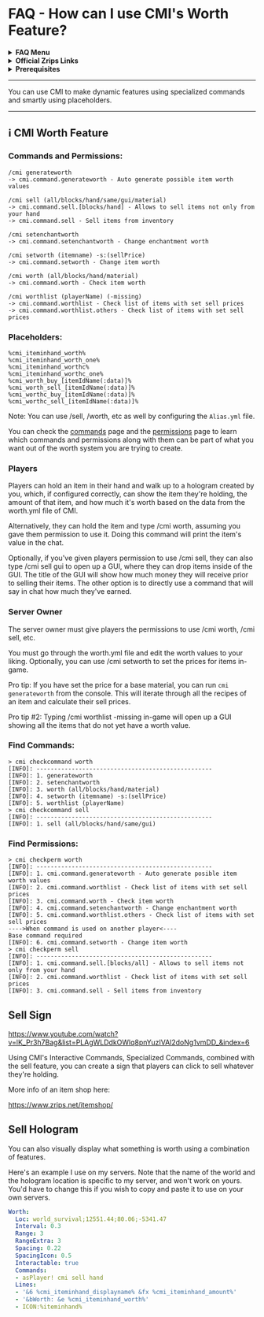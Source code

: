 # FAQ - How can I use CMI's Worth Feature?

<topMenu>
<details>
    <summary><strong>FAQ Menu</strong></summary>
    <p>
     • <a href="https://faq.cmi.support/bungee">CMI and Bungeecord info-</a>, 
     • <a href="https://faq.cmi.support/chance">Chance example</a>, 
     • <a href="https://faq.cmi.support/chat">CMI Chat manager</a>, 
     • <a href="https://faq.cmi.support/format">Chat format info</a>, 
     • <a href="https://faq.cmi.support/chatfilter">Chat filter</a>, 
     • <a href="https://faq.cmi.support/chatrooms">Chat rooms</a>, 
     • <a href="https://faq.cmi.support/commands">CMI Commands info</a>, 
     • <a href="https://faq.cmi.support/joinleave">Custom Join and Leave</a>, 
     • <a href="https://faq.cmi.support/economy">CMI Economy manager</a>, 
     • <a href="https://faq.cmi.support/eventcommands">Event commands</a>, 
     • <a href="https://faq.cmi.support/ext-cmds">Extending commands</a>, 
     • <a href="https://faq.cmi.support/gettingstarted">Getting started with CMI</a>, 
     • <a href="https://faq.cmi.support/glow">Glow info</a>, 
     • <a href="https://faq.cmi.support/help">Create custom /help</a>, 
     • <a href="https://faq.cmi.support/hexcolors">CMI Hex colors</a>, 
     • <a href="https://faq.cmi.support/import">Importing data into CMI</a>, 
     • <a href="https://faq.cmi.support/library">CMILib library info</a>, 
     • <a href="https://faq.cmi.support/locale">Customizing CMI Locale</a>, 
     • <a href="https://faq.cmi.support/prefix">CMI Chat with LuckPerms prefix</a>, 
     • <a href="https://faq.cmi.support/migrate">Migrate to MySQL database</a>, 
     • <a href="https://faq.cmi.support/mode-stuck">Player stuck in Mode?</a>, 
     • <a href="https://faq.cmi.support/moderation">User-moderation info</a>, 
     • <a href="https://faq.cmi.support/more-msg-cmds">More message commands</a>, 
     • <a href="https://faq.cmi.support/motd">MOTD</a>, 
     • <a href="https://faq.cmi.support/params">Parameters explained</a>, 
     • <a href="https://faq.cmi.support/ranks">Ranks info</a>, 
     • <a href="https://faq.cmi.support/rules">Create custom /rules</a>, 
     • <a href="https://faq.cmi.support/running">Running CMI</a>, 
     • <a href="https://faq.cmi.support/safety">Safety tips</a>, 
     • <a href="https://faq.cmi.support/specialized">Specialized commands info</a>, 
     • <a href="https://faq.cmi.support/toggle">Toggle example</a>, 
     • <a href="https://faq.cmi.support/trash">Trash example</a>, 
     • <a href="https://faq.cmi.support/votes">CMI Vote manager</a>,
     • <a href="https://faq.cmi.support/worth">Worth info</a>.
    </p>
</details>

<details>
    <summary><strong>Official Zrips Links</strong></summary>
    <ul>
        <li><a href="https://zrips.net/">Zrips Website</a>
         <pre>https://www.zrips.net/<br>The official website, wiki/documentation/information</pre></li>
        <li><a href="https://discord.gg/dDMamN4">Zrips Discord</a>
         <pre>https://discord.gg/dDMamN4<br>The official Discord community server with member-driven support</pre></li>
        <li><a href="https://github.com/Zrips/">Zrips Github</a>
         <pre>https://github.com/Zrips<br>The place for bug reports and feature suggestions</pre></li>
    </ul>
</details>

<details>
    <summary><strong>Prerequisites</strong></summary>
    <ul>
        <li><a href="https://www.spigotmc.org/resources/3742/">Buy and Download CMI</a> (premium plugin)
         <pre>https://www.spigotmc.org/resources/3742/<br>Get the CMI plugin if you haven't already, and then Install it on all your servers</pre></li>
        <li><a href="https://www.spigotmc.org/resources/87610/">Also Download CMILib</a> (free library) (<a href="https://github.com/mrfdev/CMI/edit/master/Resources/FAQ/cmi-library.md">more info</a>)
         <pre>https://www.spigotmc.org/resources/87610/<br>All Zrips plugins require the CMILib .jar file. Get it and also put it on all your servers.</pre></li>
        <li>All my FAQ pages have been written for Spigot / Paper 1.19.x and CMI 9.5.x.x or newer.</li>
        <li>The mrfdev Github page is not an official resource, we're building up our knowledge base as a courtesy.</li>
        <li>I am an admin on the Zrips Discord, this does not mean what I share on here is official.</li>
    </ul>
</details>
</topMenu>

---

You can use CMI to make dynamic features using specialized commands and smartly using placeholders.

---

## <g-emoji class="g-emoji" alias="information_source" fallback-src="https://github.githubassets.com/images/icons/emoji/unicode/2139.png">ℹ️</g-emoji> CMI Worth Feature

### Commands and Permissions:
```
/cmi generateworth
-> cmi.command.generateworth - Auto generate possible item worth values

/cmi sell (all/blocks/hand/same/gui/material)
-> cmi.command.sell.[blocks/hand] - Allows to sell items not only from your hand
-> cmi.command.sell - Sell items from inventory

/cmi setenchantworth
-> cmi.command.setenchantworth - Change enchantment worth

/cmi setworth (itemname) -s:(sellPrice)
-> cmi.command.setworth - Change item worth

/cmi worth (all/blocks/hand/material)
-> cmi.command.worth - Check item worth

/cmi worthlist (playerName) (-missing)
-> cmi.command.worthlist - Check list of items with set sell prices
-> cmi.command.worthlist.others - Check list of items with set sell prices
```

### Placeholders:
```
%cmi_iteminhand_worth%
%cmi_iteminhand_worth_one%
%cmi_iteminhand_worthc%
%cmi_iteminhand_worthc_one%
%cmi_worth_buy_[itemIdName(:data)]%
%cmi_worth_sell_[itemIdName(:data)]%
%cmi_worthc_buy_[itemIdName(:data)]%
%cmi_worthc_sell_[itemIdName(:data)]%
```

Note: You can use /sell, /worth, etc as well by configuring the `Alias.yml` file.

You can check the [commands](https://www.zrips.net/cmi/commands) page and the [permissions](https://www.zrips.net/cmi/permissions) page to learn which commands and permissions along with them can be part of what you want out of the worth system you are trying to create.

### Players

Players can hold an item in their hand and walk up to a hologram created by you, which, if configured correctly, can show the item they're holding, the amount of that item, and how much it's worth based on the data from the worth.yml file of CMI.

Alternatively, they can hold the item and type /cmi worth, assuming you gave them permission to use it. Doing this command will print the item's value in the chat.

Optionally, if you've given players permission to use /cmi sell, they can also type /cmi sell gui to open up a GUI, where they can drop items inside of the GUI. The title of the GUI will show how much money they will receive prior to selling their items. The other option is to directly use a command that will say in chat how much they've earned.

### Server Owner

The server owner must give players the permissions to use /cmi worth, /cmi sell, etc.

You must go through the worth.yml file and edit the worth values to your liking. Optionally, you can use /cmi setworth to set the prices for items in-game.

Pro tip: If you have set the price for a base material, you can run `cmi generateworth` from the console. This will iterate through all the recipes of an item and calculate their sell prices.

Pro tip #2: Typing /cmi worthlist -missing in-game will open up a GUI showing all the items that do not yet have a worth value.

### Find Commands:
```
> cmi checkcommand worth
[INFO]: --------------------------------------------------
[INFO]: 1. generateworth
[INFO]: 2. setenchantworth
[INFO]: 3. worth (all/blocks/hand/material)
[INFO]: 4. setworth (itemname) -s:(sellPrice)
[INFO]: 5. worthlist (playerName)
> cmi checkcommand sell
[INFO]: --------------------------------------------------
[INFO]: 1. sell (all/blocks/hand/same/gui)
```

### Find Permissions:
```
> cmi checkperm worth
[INFO]: --------------------------------------------------
[INFO]: 1. cmi.command.generateworth - Auto generate posible item worth values
[INFO]: 2. cmi.command.worthlist - Check list of items with set sell prices
[INFO]: 3. cmi.command.worth - Check item worth
[INFO]: 4. cmi.command.setenchantworth - Change enchantment worth
[INFO]: 5. cmi.command.worthlist.others - Check list of items with set sell prices
---->When command is used on another player<----
Base command required
[INFO]: 6. cmi.command.setworth - Change item worth
> cmi checkperm sell
[INFO]: --------------------------------------------------
[INFO]: 1. cmi.command.sell.[blocks/all] - Allows to sell items not only from your hand
[INFO]: 2. cmi.command.worthlist - Check list of items with set sell prices
[INFO]: 3. cmi.command.sell - Sell items from inventory
```

## Sell Sign

https://www.youtube.com/watch?v=lK_Pr3h7Bag&list=PLAgWLDdkOWlq8pnYuzIVAl2doNg1vmDD_&index=6

Using CMI's Interactive Commands, Specialized Commands, combined with the sell feature, you can create a sign that players can click to sell whatever they're holding.

More info of an item shop here:

https://www.zrips.net/itemshop/

## Sell Hologram

You can also visually display what something is worth using a combination of features.

Here's an example I use on my servers. Note that the name of the world and the hologram location is specific to my server, and won't work on yours. You'd have to change this if you wish to copy and paste it to use on your own servers.
```yaml
Worth:
  Loc: world_survival;12551.44;80.06;-5341.47
  Interval: 0.3
  Range: 3
  RangeExtra: 3
  Spacing: 0.22
  SpacingIcon: 0.5
  Interactable: true
  Commands:
  - asPlayer! cmi sell hand
  Lines:
  - '&6 %cmi_iteminhand_displayname% &fx %cmi_iteminhand_amount%'
  - '&bWorth: &e %cmi_iteminhand_worth%'
  - ICON:%iteminhand%
  ```

